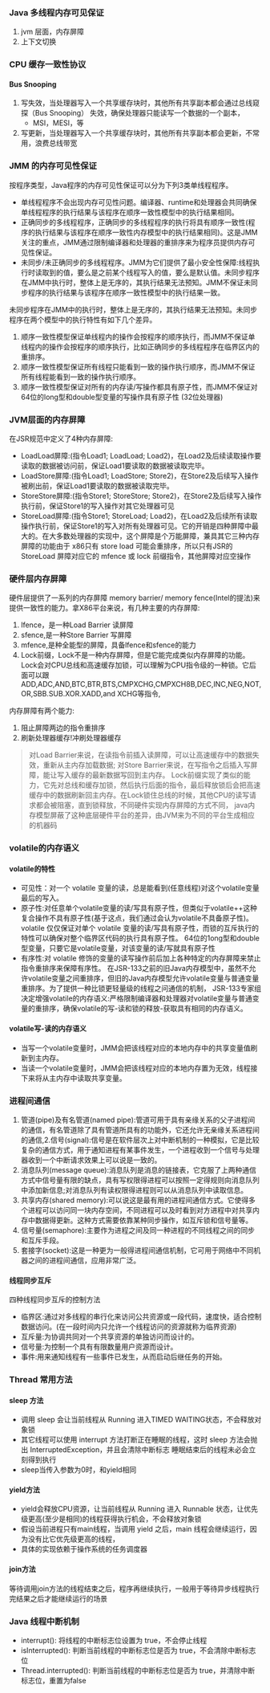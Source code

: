 ### Java 多线程内存可见保证
1. jvm 层面，内存屏障
2. 上下文切换

### CPU 缓存一致性协议

#### Bus Snooping

1. 写失效，当处理器写入一个共享缓存块时，其他所有共享副本都会通过总线窥探（Bus Snooping） 失效，确保处理器只能读写一个数据的一个副本，
   - MSI，MESI，等
2. 写更新，当处理器写入一个共享缓存块时，其他所有共享副本都会更新，不常用，浪费总线带宽


### JMM 的内存可见性保证

按程序类型，Java程序的内存可见性保证可以分为下列3类单线程程序。
- 单线程程序不会出现内存可见性问题。编译器、runtime和处理器会共同确保单线程程序的执行结果与该程序在顺序一致性模型中的执行结果相同。
- 正确同步的多线程程序，正确同步的多线程程序的执行将具有顺序一致性(程序的执行结果与该程序在顺序一致性内存模型中的执行结果相同)。这是JMM关注的重点，JMM通过限制编译器和处理器的重排序来为程序员提供内存可见性保证。
- 未同步/未正确同步的多线程程序。JMM为它们提供了最小安全性保障:线程执行时读取到的值，要么是之前某个线程写入的值，要么是默认值。未同步程序在JMM中执行时，整体上是无序的，其执行结果无法预知。JMM不保证未同步程序的执行结果与该程序在顺序一致性模型中的执行结果一致。

未同步程序在JMM中的执行时，整体上是无序的，其执行结果无法预知。未同步程序在两个模型中的执行特性有如下几个差异。
1) 顺序一致性模型保证单线程内的操作会按程序的顺序执行，而JMM不保证单线程内的操作会按程序的顺序执行，比如正确同步的多线程程序在临界区内的重排序。
2) 顺序一致性模型保证所有线程只能看到一致的操作执行顺序，而JMM不保证所有线程能看到一致的操作执行顺序。
3) 顺序一致性模型保证对所有的内存读/写操作都具有原子性，而JMM不保证对64位的long型和double型变量的写操作具有原子性
(32位处理器)


### JVM层面的内存屏障
在JSR规范中定义了4种内存屏障:
- LoadLoad屏障:(指令Load1; LoadLoad; Load2)，在Load2及后续读取操作要读取的数据被访问前，保证Load1要读取的数据被读取完毕。
- LoadStore屏障:(指令Load1; LoadStore; Store2)，在Store2及后续写入操作被刷出前，保证Load1要读取的数据被读取完毕。
- StoreStore屏障:(指令Store1; StoreStore; Store2)，在Store2及后续写入操作执行前，保证Store1的写入操作对其它处理器可见
- StoreLoad屏障:(指令Store1; StoreLoad; Load2)，在Load2及后续所有读取操作执行前，保证Store1的写入对所有处理器可见。它的开销是四种屏障中最大的。在大多数处理器的实现中，这个屏障是个万能屏障，兼具其它三种内存屏障的功能由于 x86只有 store load 可能会重排序，所以只有JSR的 StoreLoad 屏障对应它的 mfence 或 lock 前缀指令，其他屏障对应空操作



### 硬件层内存屏障
硬件层提供了一系列的内存屏障 memory barrier/ memory fence(Intel的提法)来提供一致性的能力。拿X86平台来说，有几种主要的内存屏障:
1. lfence，是一种Load Barrier 读屏障
2. sfence,是一种Store Barrier 写屏障
3. mfence,是种全能型的屏障，具备lfence和sfence的能力
4. Lock前缀，Lock不是一种内存屏障，但是它能完成类似内存屏障的功能。Lock会对CPU总线和高速缓存加锁，可以理解为CPU指令级的一种锁。它后面可以跟ADD,ADC,AND,BTC,BTR,BTS,CMPXCHG,CMPXCH8B,DEC,INC,NEG,NOT,OR,SBB.SUB.XOR.XADD,and XCHG等指令,

内存屏障有两个能力:
1. 阻止屏障两边的指令重排序
2. 刷新处理器缓存!冲刷处理器缓存

> 对Load Barrier来说，在读指令前插入读屏障，可以让高速缓存中的数据失效，重新从主内存加载数据;
> 对Store Barrier来说，在写指令之后插入写屏障，能让写入缓存的最新数据写回到主内存。 
> Lock前缀实现了类似的能力，它先对总线和缓存加锁，然后执行后面的指令，最后释放锁后会把高速缓存中的数据刷新回主内存。在Lock锁住总线的时候，其他CPU的读写请求都会被阻塞，直到锁释放，不同硬件实现内存屏障的方式不同，
> java内存模型屏蔽了这种底层硬件平台的差异，由JVM来为不同的平台生成相应的机器码


### volatile的内存语义
#### volatile的特性
- 可见性：对一个 volatile 变量的读，总是能看到(任意线程)对这个volatile变量最后的写入。
- 原子性:对任意单个volatile变量的读/写具有原子性，但类似于volatile++这种复合操作不具有原子性(基于这点，我们通过会认为volatile不具备原子性)。volatile 仅仅保证对单个 volatile 变量的读/写具有原子性，而锁的互斥执行的特性可以确保对整个临界区代码的执行具有原子性。
64位的1ong型和double型变量，只要它是volatile变量，对该变量的读/写就具有原子性
- 有序性:对 volatile 修饰的变量的读写操作前后加上各种特定的内存屏障来禁止指令重排序来保障有序性。
  在JSR-133之前的旧Java内存模型中，虽然不允许volatile变量之间重排序，但旧的Java内存模型允许volatile变量与普通变量重排序。为了提供一种比锁更轻量级的线程之问通信的机制，
  JSR-133专家组决定增强volatile的内存语义:严格限制编译器和处理器对volatile变量与普通变量的重排序，确保volatile的写-读和锁的释放-获取具有相同的内存语义。
#### volatile写-读的内存语义
- 当写一个volatile变量时，JMM会把该线程对应的本地内存中的共享变量值刷新到主内存。
- 当读一个volatile变量时，JMM会把该线程对应的本地内存置为无效，线程接下来将从主内存中读取共享变量。


### 进程间通信
1. 管道(pipe)及有名管道(named pipe):管道可用于具有亲缘关系的父子进程间的通信，有名管道除了具有管道所具有的功能外，它还允许无亲缘关系进程间的通信,2.信号(signal):信号是在软件层次上对中断机制的一种模拟，它是比较复杂的通信方式，用于通知进程有某事件发生，一个进程收到一个信号与处理器收到一个中断请求效果上可以说是一致的。
3. 消息队列(message queue):消息队列是消息的链接表，它克服了上两种通信方式中信号量有限的缺点，具有写权限得进程可以按照一定得规则向消息队列中添加新信息;对消息队列有读权限得进程则可以从消息队列中读取信息。 
4. 共享内存(shared memory):可以说这是最有用的进程间通信方式。它使得多个进程可以访问同一块内存空间，不同进程可以及时看到对方进程中对共享内存中数据得更新。这种方式需要依靠某种同步操作，如互斥锁和信号量等。
5. 信号量(semaphore):主要作为进程之间及同一种进程的不同线程之间的同步和互斥手段。
6. 套接字(socket):这是一种更为一般得进程间通信机制，它可用于网络中不同机器之间的进程间通信，应用非常广泛。

#### 线程同步互斥
四种线程同步互斥的控制方法
- 临界区:通过对多线程的串行化来访问公共资源或一段代码，速度快，适合控制数据访问。(在一段时间内只允许一个线程访问的资源就称为临界资源)
- 互斥量:为协调共同对一个共享资源的单独访问而设计的。
- 信号量:为控制一个具有有限数量用户资源而设计。
- 事件:用来通知线程有一些事件已发生，从而启动后继任务的开始。


### Thread 常用方法
#### sleep 方法
- 调用 sleep 会让当前线程从 Running 进入TIMED WAITING状态，不会释放对象锁
- 其它线程可以使用 interrupt 方法打断正在睡眠的线程，这时 sleep 方法会抛出 InterruptedException，并且会清除中断标志
  睡眠结束后的线程未必会立刻得到执行
- sleep当传入参数为0时，和yield相同

#### yield方法
- yield会释放CPU资源，让当前线程从 Running 进入 Runnable 状态，让优先级更高(至少是相同)的线程获得执行机会，不会释放对象锁
- 假设当前进程只有main线程，当调用 yield 之后，main 线程会继续运行，因为没有比它优先级更高的线程，
- 具体的实现依赖于操作系统的任务调度器

#### join方法
等待调用join方法的线程结束之后，程序再继续执行，一般用于等待异步线程执行完结果之后才能继续运行的场景


### Java 线程中断机制
- interrupt(): 将线程的中断标志位设置为 true，不会停止线程
- isInterrupted(): 判断当前线程的中断标志位是否为 true，不会清除中断标志位
- Thread.interrupted(): 判断当前线程的中断标志位是否为 true，并清除中断标志位，重置为false
